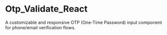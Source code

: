 # Otp_Validate_React
A customizable and responsive OTP (One-Time Password) input component for phone/email verification flows.
